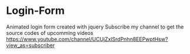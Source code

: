 # Login-Form
Animated login form created with jquery
Subscribe my channel to get the source codes of upcomming videos
https://www.youtube.com/channel/UCUjZxlSrdPnhn8EEPwptHsw?view_as=subscriber
